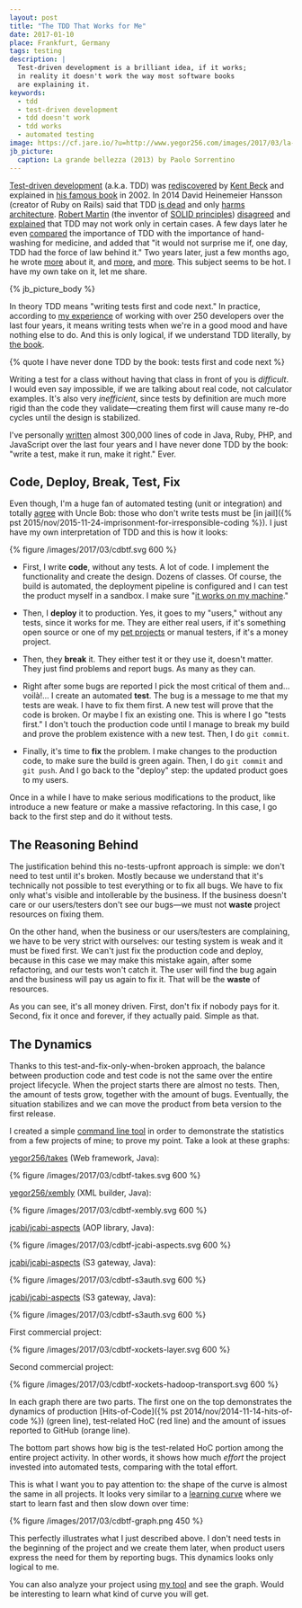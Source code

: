 ```yaml
---
layout: post
title: "The TDD That Works for Me"
date: 2017-01-10
place: Frankfurt, Germany
tags: testing
description: |
  Test-driven development is a brilliant idea, if it works;
  in reality it doesn't work the way most software books
  are explaining it.
keywords:
  - tdd
  - test-driven development
  - tdd doesn't work
  - tdd works
  - automated testing
image: https://cf.jare.io/?u=http://www.yegor256.com/images/2017/03/la-grande-bellezza.jpg
jb_picture:
  caption: La grande bellezza (2013) by Paolo Sorrentino
---
```


[Test-driven development](https://en.wikipedia.org/wiki/Test-driven_development) (a.k.a. TDD)
was [rediscovered](https://www.quora.com/Why-does-Kent-Beck-refer-to-the-rediscovery-of-test-driven-development)
by [Kent Beck](https://en.wikipedia.org/wiki/Kent_Beck) and explained in
[his famous book](http://amzn.to/2mTuxCs) in 2002.
In 2014 David Heinemeier Hansson (creator of Ruby on Rails)
said that TDD [is dead](http://david.heinemeierhansson.com/2014/tdd-is-dead-long-live-testing.html)
and only [harms architecture](http://david.heinemeierhansson.com/2014/test-induced-design-damage.html).
[Robert Martin](https://en.wikipedia.org/wiki/Robert_Cecil_Martin)
(the inventor of [SOLID principles](https://en.wikipedia.org/wiki/SOLID_%28object-oriented_design%29))
[disagreed](https://8thlight.com/blog/uncle-bob/2014/04/25/MonogamousTDD.html)
and
[explained](https://8thlight.com/blog/uncle-bob/2014/04/30/When-tdd-does-not-work.html)
that TDD may not work only in certain cases.
A few days later he even
[compared](https://8thlight.com/blog/uncle-bob/2014/05/02/ProfessionalismAndTDD.html) the importance of TDD
with the importance of hand-washing for medicine, and added
that "it would not surprise me if, one day, TDD had the force
of law behind it." Two years later, just a few months ago,
he wrote [more](http://blog.cleancoder.com/uncle-bob/2017/03/03/TDD-Harms-Architecture.html)
about it, and [more](http://blog.cleancoder.com/uncle-bob/2017/03/06/TestingLikeTheTSA.html),
and [more](http://blog.cleancoder.com/uncle-bob/2016/11/10/TDD-Doesnt-work.html).
This subject seems to be hot. I have my own take on it, let me share.

<!--more-->

{% jb_picture_body %}

In theory TDD means "writing tests first and code next." In practice,
according to [my experience](http://www.teamed.io) of working with
over 250 developers over the last four years, it means writing tests
when we're in a good mood and have nothing else to do. And this is only logical,
if we understand TDD literally, by
[the book](https://en.wikipedia.org/wiki/Kent_Beck).

{% quote I have never done TDD by the book: tests first and code next %}

Writing a test for a class without having that class in front of you is
_difficult_. I would even say impossible, if we are talking about real code,
not calculator examples. It's also very _inefficient_, since tests by definition
are much more rigid than the code they validate&mdash;creating them first will
cause many re-do cycles until the design is stabilized.

I've personally [written](https://github.com/yegor256) almost 300,000 lines of code in
Java, Ruby, PHP, and JavaScript over the last four years and I have never
done TDD by the book: "write a test, make it run, make it right." Ever.

## Code, Deploy, Break, Test, Fix

Even though, I'm a huge fan of automated testing (unit or integration) and
totally [agree](https://8thlight.com/blog/uncle-bob/2014/05/02/ProfessionalismAndTDD.html)
with Uncle Bob: those who don't write tests must be
[in jail]({% pst 2015/nov/2015-11-24-imprisonment-for-irresponsible-coding %}).
I just have my own interpretation of TDD and this is how it looks:

{% figure /images/2017/03/cdbtf.svg 600 %}

  * First, I write **code**, without any tests. A lot of code. I implement the
    functionality and create the design. Dozens of classes. Of course, the
    build is automated, the deployment pipeline is configured and I can
    test the product myself in a sandbox. I make sure
    "[it works on my machine](https://blog.codinghorror.com/the-works-on-my-machine-certification-program/)."

  * Then, I **deploy** it to production. Yes, it goes to my "users," without
    any tests, since it works for me. They are either real users, if it's something
    open source or one of my [pet projects](/pets.html) or manual testers, if
    it's a money project.

  * Then, they **break** it. They either test it or they use it, doesn't matter.
    They just find problems and report bugs. As many as they can.

  * Right after some bugs are reported I pick the most critical of them
    and... voilà!... I create an automated **test**. The bug is a message to me that
    my tests are weak. I have to fix them first. A new test will prove that
    the code is broken. Or maybe I fix an existing one. This is where I go
    "tests first." I don't touch the production code until I manage to break
    my build and prove the problem existence with a new test. Then, I do `git commit`.

  * Finally, it's time to **fix** the problem. I make changes to the production
    code, to make sure the build is green again. Then, I do `git commit` and
    `git push`. And I go back to the "deploy" step: the updated product goes to my
    users.

Once in a while I have to make serious modifications to the product, like
introduce a new feature or make a massive refactoring. In this case, I go
back to the first step and do it without tests.

## The Reasoning Behind

The justification behind this no-tests-upfront approach is simple: we don't
need to test until it's broken. Mostly because we understand that it's
technically not possible to test everything or to fix all bugs. We have
to fix only what's visible and intollerable by the business. If the business
doesn't care or our users/testers don't see our bugs&mdash;we must not
**waste** project resources on fixing them.

On the other hand, when the business or our users/testers are complaining,
we have to be very strict with ourselves: our testing system is weak and
it must be fixed first. We can't just fix the production code and deploy,
because in this case we may make this mistake again, after some refactoring,
and our tests won't catch it. The user will find the bug again and the
business will pay us again to fix it. That will be the **waste** of resources.

As you can see, it's all money driven. First, don't fix if nobody pays for it.
Second, fix it once and forever, if they actually paid. Simple as that.

## The Dynamics

Thanks to this test-and-fix-only-when-broken approach, the balance between production
code and test code is not the same over the entire project lifecycle. When the
project starts there are almost no tests. Then, the amount of tests
grow, together with the amount of bugs. Eventually, the situation stabilizes
and we can move the product from beta version to the first release.

I created a simple [command line tool](https://github.com/yegor256/tdx)
in order to demonstrate the statistics from a few projects of mine;
to prove my point. Take a look at these graphs:

[yegor256/takes](https://github.com/yegor256/takes) (Web framework, Java):

{% figure /images/2017/03/cdbtf-takes.svg 600 %}

[yegor256/xembly](https://github.com/yegor256/xembly) (XML builder, Java):

{% figure /images/2017/03/cdbtf-xembly.svg 600 %}

[jcabi/jcabi-aspects](https://github.com/jcabi/jcabi-aspects) (AOP library, Java):

{% figure /images/2017/03/cdbtf-jcabi-aspects.svg 600 %}

[jcabi/jcabi-aspects](https://github.com/yegor256/s3auth) (S3 gateway, Java):

{% figure /images/2017/03/cdbtf-s3auth.svg 600 %}

[jcabi/jcabi-aspects](https://github.com/yegor256/s3auth) (S3 gateway, Java):

{% figure /images/2017/03/cdbtf-s3auth.svg 600 %}

First commercial project:

{% figure /images/2017/03/cdbtf-xockets-layer.svg 600 %}

Second commercial project:

{% figure /images/2017/03/cdbtf-xockets-hadoop-transport.svg 600 %}

In each graph there are two parts. The first one on the top demonstrates
the dynamics of production
[Hits-of-Code]({% pst 2014/nov/2014-11-14-hits-of-code %}) (green line),
test-related HoC (red line) and the amount of issues reported to GitHub (orange line).

The bottom part shows how big is the test-related HoC portion
among the entire project activity. In other words, it shows how much
_effort_ the project invested into automated tests, comparing with the
total effort.

This is what I want you to pay attention to:
the shape of the curve is almost the same in all projects. It looks
very similar to a [learning curve](https://en.wikipedia.org/wiki/Learning_curve)
where we start to learn fast and then slow down over time:

{% figure /images/2017/03/cdbtf-graph.png 450 %}

This perfectly illustrates what I just described above. I don't need tests
in the beginning of the project and we create them later, when product
users express the need for them by reporting bugs. This dynamics looks only
logical to me.

You can also analyze your project using
[my tool](https://github.com/yegor256/tdx) and see the graph. Would be
interesting to learn what kind of curve you will get.
